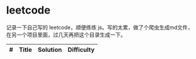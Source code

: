 # leetcode

记录一下自己写的 leetcode，顺便练练 js。写的太累，做了个爬虫生成md文件，在另一个项目里面，过几天再把这个目录生成一下。

| #   | Title | Solution | Difficulty |
| --- | ----- | -------- | ---------- |
